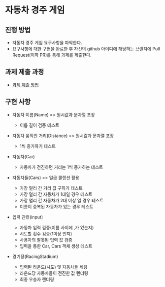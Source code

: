 # 자동차 경주 게임
## 진행 방법
* 자동차 경주 게임 요구사항을 파악한다.
* 요구사항에 대한 구현을 완료한 후 자신의 github 아이디에 해당하는 브랜치에 Pull Request(이하 PR)를 통해 과제를 제출한다.

## 과제 제출 과정
* [과제 제출 방법](https://github.com/next-step/nextstep-docs/tree/master/precourse)

## 구현 사항
- 자동차 이름(Name) => 원시값과 문자열 포장
    - 이름 길이 검증 테스트

- 자동차 움직인 거리(Distance) => 원시값과 문자열 포장
    - 1씩 증가하기 테스트

- 자동차(Car)
    - 자동차가 전진하면 거리는 1씩 증가하는 테스트
    
- 자동차들(Cars) => 일급 콜렌션 활용
    - 가장 멀리 간 거리 값 구하기 테스트
    - 가장 멀리 간 자동차가 1대일 경우 테스트
    - 가장 멀리 간 자동차가 2대 이상 일 경우 테스트
    - 이름이 중복된 자동차가 있는 경우 테스트
  
- 입력 관련(input)
    - 자동차 입력 검증(이름 사이에 ,가 있는지)
    - 시도할 횟수 검증(1이상 인지)
    - 사용자의 잘못된 입력 값 검증 
    - 입력을 통한 Car, Cars 객체 생성 테스트
  
- 경기장(RacingStadium)
    - 입력된 라운드(시도) 및 자동차들 세팅
    - 라운드당 자동차들이 전진한 값 렌더링
    - 최종 우승자 렌더링
  

  
